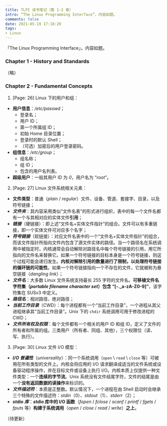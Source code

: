 ```yaml
---
title: TLPI 读书笔记（第 1-2 章）
intro: “The Linux Programming Interface”，内容如题。
comments: false
date: 2021-05-19 17:18:20
tags:
- Linux
---
```


「The Linux Programming Interface」，内容如题。

### Chapter 1 - History and Standards

（略）

### Chapter 2 - Fundamental Concepts

1. [Page: 26] Linux 下的用户和组：

* **用户信息**：*/etc/passwd*；
  * 登录名；
  * 用户 ID；
  * 第一个所属组 ID；
  * 初始 Home 目录位置；
  * 登录时的默认 Shell；
  * （可选）加密后的用户登录密码。
* **组信息**：*/etc/group*；
  * 组名称；
  * 组 ID；
  * 包含的用户名列表。
* **超级用户**：一般其用户 ID 为 *0*，用户名为 “*root*”。

2. [Page: 27] Linux 文件系统相关元素：

* **文件类型**：普通（*plain* / *regular*）文件、设备、管道、套接字、目录，以及符号链接；
* ***文件夹***：其内容采用类似“文件名表”的形式进行组织，表中的每一个文件名都有一个与其相对应的实体文件**引用**；
* ***链接***（硬链接）：即上述“文件名+实体文件指针”的组合。文件可以有多重链接，即一个实体文件可对应多个名字；
* ***符号链接***（软链接）：对应文件名表中的一个“文件名+实体文件指针”的组合，而该文件指针所指向文件内包含了源文件实体的路径。当一个路径名在系统调用中被指定时，内核通常会自动解除对路径名中每个符号链接的引用，用它所指向的文件名来替换它。如果一个符号链接的目标本身是一个符号链接，则这个过程可能会递归发生。**内核对解除引用的数量进行了限制，以处理符号链接的循环链的可能性**。如果一个符号链接指向一个不存在的文件，它就被称为悬空链接（*dangling link*）；
* ***文件名***：大多数 Linux 文件系统支持最长 255 字符的文件名。**可移植文件名字符集（*portable filename character set*）包含 “\[-._a-zA-Z0-9\]”**，该字符集在 SUSv3 中定义。
* ***路径名***：相对路径、绝对路径；
* ***当前工作目录***（CWD）：每个进程都有一个“当前工作目录”，一个进程从其父进程继承其“当前工作目录”。Unix 下的 `chdir` 系统调用可用于修改进程的 CWD；
* ***文件所有权及权限***：每个文件都有一个相关的用户 ID 和组 ID，定义了文件的所有者和所属的组。三类用户（所有者、同组、其他），三个权限位（读、写、执行）。

3. [Page: 30] Linux 文件 I/O 模型：

* ***I/O 普遍性***（*universality*）：同一个系统调用（`open` \ `read` \ `close` 等）可被用在所有类型的文件上。内核会将应用的 I/O 请求翻译成适当的文件系统或设备驱动程序操作，并在目标文件或设备上执行 I/O。内核本质上仅提供一种文件类型：一个**连续的字节流**。Unix 系统没有文件结尾字符，文件的结尾是由一个**没有返回数据的读操作**来标识的。
* ***文件描述符***：本质是正整数。默认情况下，一个进程在由 Shell 启动时会继承三个特殊的文件描述符：*stdin*（0）、*stdout*（1）、*stderr*（2）；
* ***stdio 库***：***stdio* 库中的 I/O 函数**（*fopen* / *fclose* / *scanf* / *printf* / *fgets* / *fputs* 等）**构建于系统调用**（*open* / *close* / *read* / *write*）**之上**。

（待更新）
